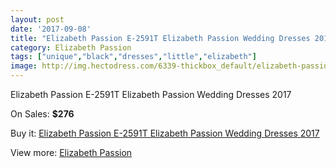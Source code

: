 ```yaml
---
layout: post
date: '2017-09-08'
title: "Elizabeth Passion E-2591T Elizabeth Passion Wedding Dresses 2017"
category: Elizabeth Passion
tags: ["unique","black","dresses","little","elizabeth"]
image: http://img.hectodress.com/6339-thickbox_default/elizabeth-passion-e-2591t-elizabeth-passion-wedding-dresses-2013.jpg
---
```

Elizabeth Passion E-2591T Elizabeth Passion Wedding Dresses 2017

On Sales: **$276**
<a href="https://www.hectodress.com/elizabeth-passion/3154-elizabeth-passion-e-2591t-elizabeth-passion-wedding-dresses-2013.html"><amp-img layout="responsive" width="600" height="600" src="//img.hectodress.com/6339-thickbox_default/elizabeth-passion-e-2591t-elizabeth-passion-wedding-dresses-2013.jpg" alt="Elizabeth Passion E-2591T Elizabeth Passion Wedding Dresses 2017 0" /></a>
<a href="https://www.hectodress.com/elizabeth-passion/3154-elizabeth-passion-e-2591t-elizabeth-passion-wedding-dresses-2013.html"><amp-img layout="responsive" width="600" height="600" src="//img.hectodress.com/6340-thickbox_default/elizabeth-passion-e-2591t-elizabeth-passion-wedding-dresses-2013.jpg" alt="Elizabeth Passion E-2591T Elizabeth Passion Wedding Dresses 2017 1" /></a>

Buy it: [Elizabeth Passion E-2591T Elizabeth Passion Wedding Dresses 2017](https://www.hectodress.com/elizabeth-passion/3154-elizabeth-passion-e-2591t-elizabeth-passion-wedding-dresses-2013.html "Elizabeth Passion E-2591T Elizabeth Passion Wedding Dresses 2017")

View more: [Elizabeth Passion](https://www.hectodress.com/53-elizabeth-passion "Elizabeth Passion")